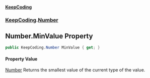 #### [KeepCoding](index.md 'index')
### [KeepCoding](KeepCoding.md 'KeepCoding').[Number](KeepCoding_Number.md 'KeepCoding.Number')
## Number.MinValue Property
```csharp
public KeepCoding.Number MinValue { get; }
```
#### Property Value
[Number](KeepCoding_Number.md 'KeepCoding.Number')
Returns the smallest value of the current type of the value.  
